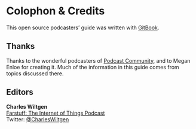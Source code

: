 Colophon & Credits
=======

This open source podcasters’ guide was written with [GitBook](https://www.gitbook.com/).

## Thanks

Thanks to the wonderful podcasters of [Podcast Community](https://www.facebook.com/groups/PodcastCommunity/), and to Megan Enloe for creating it. Much of the information in this guide comes from topics discussed there.


## Editors

**Charles Wiltgen**  
[Farstuff: The Internet of Things Podcast](http://farstuff.com/)  
Twitter: [@CharlesWiltgen](https://twitter.com/CharlesWiltgen)  

